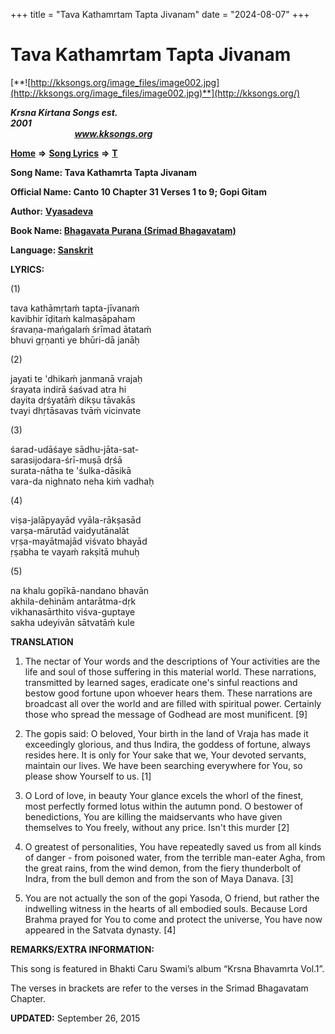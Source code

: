 +++
title = "Tava Kathamrtam Tapta Jivanam"
date = "2024-08-07"
+++

# Tava Kathamrtam Tapta Jivanam
[**![http://kksongs.org/image_files/image002.jpg](http://kksongs.org/image_files/image002.jpg)**](http://kksongs.org/)

**_Krsna Kirtana Songs est. 2001_**                                                                                                                                                 **_www.kksongs.org_**

**[Home](http://kksongs.org/)** **⇒** **[Song Lyrics](http://kksongs.org/lyrics.html)** **⇒** **[T](http://kksongs.org/songs/song_t.html)**

**Song Name: Tava Kathamrta Tapta Jivanam**

**Official Name: Canto 10 Chapter 31 Verses 1 to 9; Gopi Gitam**

**Author:** [**Vyasadeva**](http://kksongs.org/authors/list/vyasadeva.html)

**Book Name: [Bhagavata Purana (Srimad Bhagavatam)](http://kksongs.org/authors/bhagavatam.html)**

**Language: [Sanskrit](http://kksongs.org/language/list/sanskrit.html)**

**LYRICS:**

(1)

tava kathāmṛtaḿ tapta-jīvanaḿ  
kavibhir īḍitaḿ kalmaṣāpaham  
śravaṇa-mańgalaḿ śrīmad ātataḿ  
bhuvi gṛṇanti ye bhūri-dā janāḥ

(2)

jayati te 'dhikaḿ janmanā vrajaḥ  
śrayata indirā śaśvad atra hi  
dayita dṛśyatāḿ dikṣu tāvakās  
tvayi dhṛtāsavas tvāḿ vicinvate

(3)

śarad-udāśaye sādhu-jāta-sat-  
sarasijodara-śrī-muṣā dṛśā  
surata-nātha te 'śulka-dāsikā  
vara-da nighnato neha kiḿ vadhaḥ

(4)

viṣa-jalāpyayād vyāla-rākṣasād  
varṣa-mārutād vaidyutānalāt  
vṛṣa-mayātmajād viśvato bhayād  
ṛṣabha te vayaḿ rakṣitā muhuḥ

(5)

na khalu gopīkā-nandano bhavān  
akhila-dehinām antarātma-dṛk  
vikhanasārthito viśva-guptaye  
sakha udeyivān sātvatāḿ kule

**TRANSLATION**

1) The nectar of Your words and the descriptions of Your activities are the life and soul of those suffering in this material world. These narrations, transmitted by learned sages, eradicate one's sinful reactions and bestow good fortune upon whoever hears them. These narrations are broadcast all over the world and are filled with spiritual power. Certainly those who spread the message of Godhead are most munificent. \[9\]

2) The gopis said: O beloved, Your birth in the land of Vraja has made it exceedingly glorious, and thus Indira, the goddess of fortune, always resides here. It is only for Your sake that we, Your devoted servants, maintain our lives. We have been searching everywhere for You, so please show Yourself to us. \[1\]

3) O Lord of love, in beauty Your glance excels the whorl of the finest, most perfectly formed lotus within the autumn pond. O bestower of benedictions, You are killing the maidservants who have given themselves to You freely, without any price. Isn't this murder \[2\]

4) O greatest of personalities, You have repeatedly saved us from all kinds of danger - from poisoned water, from the terrible man-eater Agha, from the great rains, from the wind demon, from the fiery thunderbolt of Indra, from the bull demon and from the son of Maya Danava. \[3\]

5) You are not actually the son of the gopi Yasoda, O friend, but rather the indwelling witness in the hearts of all embodied souls. Because Lord Brahma prayed for You to come and protect the universe, You have now appeared in the Satvata dynasty. \[4\]

**REMARKS/EXTRA INFORMATION:**

This song is featured in Bhakti Caru Swami’s album “Krsna Bhavamrta Vol.1”.

The verses in brackets are refer to the verses in the Srimad Bhagavatam Chapter.

**UPDATED:** September 26, 2015